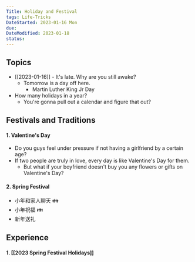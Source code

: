 ```yaml
---
Title: Holiday and Festival
tags: Life-Tricks
DateStarted: 2023-01-16 Mon
due:
DateModified: 2023-01-18
status:
---
```


## Topics

- [[2023-01-16]] - It's late. Why are you still awake?
  - Tomorrow is a day off here.
    - Martin Luther King Jr Day
- How many holidays in a year?
  - You're gonna pull out a calendar and figure that out?

## Festivals and Traditions

#### 1. Valentine's Day

- Do you guys feel under pressure if not having a girlfriend by a certain age?
- If two people are truly in love, every day is like Valentine's Day for them.
  - But what if your boyfriend doesn't buy you any flowers or gifts on Valentine's Day?

#### 2. Spring Festival

- 小年和家人聊天 👪
- 小年祝福 👪
- 新年送礼

## Experience

#### 1. [[2023 Spring Festival Holidays]]
